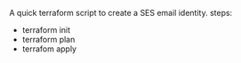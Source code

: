 A quick terraform script to create a SES email identity.
 steps:
  - terraform init
  - terraform plan
  - terrafom apply
 
     